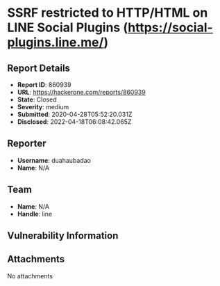 # SSRF restricted to HTTP/HTML on LINE Social Plugins (https://social-plugins.line.me/)

## Report Details
- **Report ID**: 860939
- **URL**: https://hackerone.com/reports/860939
- **State**: Closed
- **Severity**: medium
- **Submitted**: 2020-04-28T05:52:20.031Z
- **Disclosed**: 2022-04-18T06:08:42.065Z

## Reporter
- **Username**: duahaubadao
- **Name**: N/A

## Team
- **Name**: N/A
- **Handle**: line

## Vulnerability Information


## Attachments
No attachments
